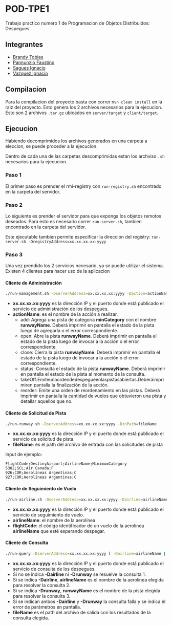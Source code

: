# POD-TPE1

Trabajo practico numero 1 de Programacion de Objetos Distribuidos: Despegues

## Integrantes

- [Brandy Tobias](https://github.com/tobiasbrandy)
- [Pannunzio Faustino](https://github.com/Fpannunzio)
- [Sagues Ignacio](https://github.com/isagues)
- [Vazquez Ignacio](https://github.com/igvazquez)

## Compilacion

Para la compilacion del proyecto basta con correr `mvn clean install` en la raiz del proyecto. Esto genera los 2 archivos necesarios para la ejecucion. Esto son 2 archivos `.tar.gz` ubicados en `server/target` y `client/target`.

## Ejecucion

Habiendo decomprimidos los archivos generados en una carpeta a eleccion, se puede proceder a la ejecucion.

Dentro de cada una de las carpetas descomprimidas estan los archviso `.sh` necesarios para la ejecucion.

### Paso 1

El primer paso es prender el rmi-registry con `run-registry.sh` encontrado en la carpeta del servidor.

### Paso 2

Lo siguiente es prender el servidor para que exponga los objetos remotos deseados. Para esto es necesario correr `run-server.sh`, tambien encontrado en la carpeta del servidor.

Este ejecutable tambien permite especificar la direccion del registry: `run-server.sh -DregistryAddress=xx.xx.xx.xx:yyyy`

### Paso 3

Una vez prendido los 2 servicios necesario, ya se puede utilizar el sistema. Existen 4 clientes para hacer uso de la aplicacion

#### Cliente de Administración

```sh
./run-management.sh -DserverAddress=xx.xx.xx.xx:yyyy -Daction=actionName [ -Drunway=runwayName | -Dcategory=**minCategory** ]
```

- **xx.xx.xx.xx:yyyy** es la dirección IP y el puerto donde está publicado el servicio de administración de los despegues.
- **actionName**: es el nombre de la acción a realizar.
  - add: Agrega una pista de categoría **minCategory** con el nombre **runwayName**. Deberá imprimir en pantalla el estado de la pista luego de agregarla o el error correspondiente.
  - open: Abre la pista **runwayName**. Deberá imprimir en pantalla el estado de la pista luego de invocar a la acción o el error correspondiente.
  - close: Cierra la pista **runwayName**. Deberá imprimir en pantalla el estado de la pista luego de invocar a la acción o el error correspondiente.
  - status: Consulta el estado de la pista **runwayName**. Deberá imprimir en pantalla el estado de la pista al momento de la consulta.
  - takeOff:Emiteunaordendedespegueenlaspistasabiertas.Deberáimprimiren pantalla la finalización de la acción.
  - reorder: Emite una orden de reordenamiento en las pistas. Deberá imprimir en pantalla la cantidad de vuelos que obtuvieron una pista y detallar aquellos que no.

#### Cliente de Solicitud de Pista

```sh
./run-runway.sh -DserverAddress=xx.xx.xx.xx:yyyy -DinPath=fileName
```

- **xx.xx.xx.xx:yyyy** es la dirección IP y el puerto donde está publicado el servicio de solicitud de pista.
- **fileName**: es el path del archivo de entrada con las solicitudes de pista

Input de ejemplo:

```csv
FlightCode;DestinyAirport;AirlineName;MinimumCategory
5382;SCL;Air Canada;F
926;COR;Aerolíneas Argentinas;C
927;COR;Aerolíneas Argentinas;C
```

#### Cliente de Seguimiento de Vuelo

```sh
./run-airline.sh -DserverAddress=xx.xx.xx.xx:yyyy -Dairline=airlineName -DflightCode=flightCode
```

- **xx.xx.xx.xx:yyyy** es la dirección IP y el puerto donde está publicado el servicio de
seguimiento de vuelo.
- **airlineName**: el nombre de la aerolínea
- **flightCode**: el código identificador de un vuelo de la aerolínea **airlineName** que esté esperando despegar.

#### Cliente de Consulta

```sh
./run-query -DserverAddress=xx.xx.xx.xx:yyyy [ -Dairline=airlineName | -Drunway=runwayName ] -DoutPath=fileName
```

- **xx.xx.xx.xx:yyyy** es la dirección IP y el puerto donde está publicado el servicio de consulta de los despegues.
- Si no se indica **-Dairline** ni **-Drunway** se resuelve la consulta 1.
- Si se indica **-Dairline**, **airlineName** es el nombre de la aerolínea elegida para resolver la consulta 2.
- Si se indica **-Drunway**, **runwayName** es el nombre de la pista elegida para resolver la consulta 3.
- Si se indican ambos **-Dairline** y **-Drunway** la consulta falla y se indica el error de parámetros en pantalla.
- **fileName** es el path del archivo de salida con los resultados de la consulta elegida.
